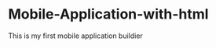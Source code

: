 Mobile-Application-with-html
============================

This is my first mobile application buildier
